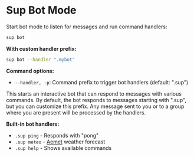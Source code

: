 # Sup Bot Mode

Start bot mode to listen for messages and run command handlers:

```bash
sup bot
```

**With custom handler prefix:**
```bash
sup bot --handler ".mybot"
```

**Command options:**
- `--handler, -p`: Command prefix to trigger bot handlers (default: ".sup")

This starts an interactive bot that can respond to messages with various commands. By default, the bot responds to messages starting with ".sup", but you can customize this prefix.
Any message sent to you or to a group where you are present will be processed by the handlers.

**Built-in bot handlers:**
- `.sup ping` - Responds with "pong"
- `.sup meteo` - [Aemet](https://www.aemet.es/) weather forecast
- `.sup help` - Shows available commands
